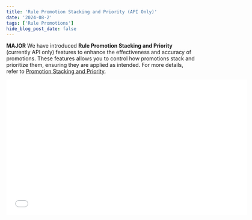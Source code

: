 ```yaml
---
title: 'Rule Promotion Stacking and Priority (API Only)'
date: '2024-08-2'
tags: ['Rule Promotions']
hide_blog_post_date: false
---
```


**MAJOR** We have introduced **Rule Promotion Stacking and Priority** (currently API only) features to enhance the effectiveness and accuracy of promotions. These features allows you to control how promotions stack and prioritize them, ensuring they are applied as intended. For more details, refer to [Promotion Stacking and Priority](https://elasticpath.dev/docs/rule-promotions/overview#promotion-stacking-and-priority).

<iframe class="vidyard_iframe" title="Demo - Rule Promoitions Priority" src="//play.vidyard.com/tKgjmtDzw229b88PMwo9pK.html?" width="640" height="360" scrolling="no" frameborder="0" allowtransparency="true" allowfullscreen referrerpolicy="no-referrer-when-downgrade"></iframe>